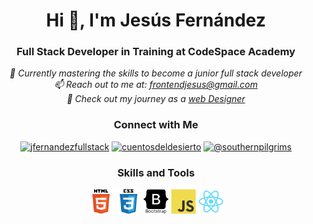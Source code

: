 <h1 align="center">Hi 👋, I'm Jesús Fernández</h1>
<h3 align="center">Full Stack Developer in Training at CodeSpace Academy</h3>

<p align="center">
  <em>
    🌱 Currently mastering the skills to become a junior full stack developer <br>
    📫 Reach out to me at: <a href="mailto:frontendjesus@gmail.com">frontendjesus@gmail.com</a><br>
    📄 Check out my journey as a <a href="http://jesusfernandezweb.es/" target="_blank">web Designer</a>
  </em>
</p>

<h3 align="center">Connect with Me</h3>
<p align="center">
<a href="https://linkedin.com/in/jfernandezfullstack" target="blank"><img src="https://raw.githubusercontent.com/rahuldkjain/github-profile-readme-generator/master/src/images/icons/Social/linked-in-alt.svg" alt="jfernandezfullstack" height="30" width="40" /></a>
<a href="https://instagram.com/cuentosdeldesierto" target="blank"><img src="https://raw.githubusercontent.com/rahuldkjain/github-profile-readme-generator/master/src/images/icons/Social/instagram.svg" alt="cuentosdeldesierto" height="30" width="40" /></a>
<a href="https://www.youtube.com/@southernpilgrims" target="blank"><img src="https://raw.githubusercontent.com/rahuldkjain/github-profile-readme-generator/master/src/images/icons/Social/youtube.svg" alt="@southernpilgrims" height="30" width="40" /></a>
</p>

<h3 align="center">Skills and Tools</h3>
<p align="center">
   <img src="https://raw.githubusercontent.com/devicons/devicon/master/icons/html5/html5-original-wordmark.svg" alt="html5" width="40" height="40"/>
  <img src="https://raw.githubusercontent.com/devicons/devicon/master/icons/css3/css3-original-wordmark.svg" alt="css3" width="40" height="40"/>
  <img src="https://raw.githubusercontent.com/devicons/devicon/master/icons/bootstrap/bootstrap-plain-wordmark.svg" alt="bootstrap" width="40" height="40"/>
  <img src="https://raw.githubusercontent.com/devicons/devicon/master/icons/javascript/javascript-original.svg" alt="javascript" width="40" height="40"/>
  <img src="https://raw.githubusercontent.com/devicons/devicon/master/icons/react/react-original.svg" alt="javascript" width="40" height="40"/>
</p>
